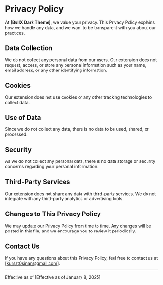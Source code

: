 # Privacy Policy

At **[BullX Dark Theme]**, we value your privacy. This Privacy Policy explains how we handle any data, and we want to be transparent with you about our practices. 

## Data Collection

We do not collect any personal data from our users. Our extension does not request, access, or store any personal information such as your name, email address, or any other identifying information.

## Cookies

Our extension does not use cookies or any other tracking technologies to collect data.

## Use of Data

Since we do not collect any data, there is no data to be used, shared, or processed.

## Security

As we do not collect any personal data, there is no data storage or security concerns regarding your personal information.

## Third-Party Services

Our extension does not share any data with third-party services. We do not integrate with any third-party analytics or advertising tools.

## Changes to This Privacy Policy

We may update our Privacy Policy from time to time. Any changes will be posted in this file, and we encourage you to review it periodically.

## Contact Us

If you have any questions about this Privacy Policy, feel free to contact us at [kursat0sinan@gmail.com].

---

Effective as of [Effective as of January 8, 2025]
